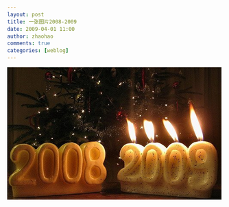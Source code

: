 ```yaml
---
layout: post
title: 一张图片2008-2009
date: 2009-04-01 11:00
author: zhaohao
comments: true
categories: [weblog]
---
```

<img src="/Resource/medium2009-7055821.jpg" alt="2008-2009" />
